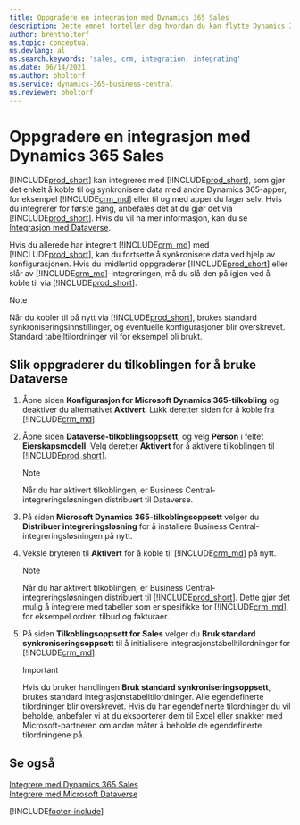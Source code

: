```yaml
---
title: Oppgradere en integrasjon med Dynamics 365 Sales
description: Dette emnet forteller deg hvordan du kan flytte Dynamics 365 Business Central-integrasjonen med Dynamics 365 Sales til den nyeste versjonen.
author: brentholtorf
ms.topic: conceptual
ms.devlang: al
ms.search.keywords: 'sales, crm, integration, integrating'
ms.date: 06/14/2021
ms.author: bholtorf
ms.service: dynamics-365-business-central
ms.reviewer: bholtorf
---
```

# <a name="upgrading-an-integration-with-dynamics-365-sales"></a>Oppgradere en integrasjon med Dynamics 365 Sales
[!INCLUDE[prod_short](includes/prod_short.md)] kan integreres med [!INCLUDE[prod_short](includes/cds_long_md.md)], som gjør det enkelt å koble til og synkronisere data med andre Dynamics 365-apper, for eksempel [!INCLUDE[crm_md](includes/crm_md.md)] eller til og med apper du lager selv. Hvis du integrerer for første gang, anbefales det at du gjør det via [!INCLUDE[prod_short](includes/cds_long_md.md)]. Hvis du vil ha mer informasjon, kan du se [Integrasjon med Dataverse](admin-common-data-service.md).

Hvis du allerede har integrert [!INCLUDE[crm_md](includes/crm_md.md)] med [!INCLUDE[prod_short](includes/prod_short.md)], kan du fortsette å synkronisere data ved hjelp av konfigurasjonen. Hvis du imidlertid oppgraderer [!INCLUDE[prod_short](includes/prod_short.md)] eller slår av [!INCLUDE[crm_md](includes/crm_md.md)]-integreringen, må du slå den på igjen ved å koble til via [!INCLUDE[prod_short](includes/cds_long_md.md)]. 

> [!NOTE]
> Når du kobler til på nytt via [!INCLUDE[prod_short](includes/cds_long_md.md)], brukes standard synkroniseringsinnstillinger, og eventuelle konfigurasjoner blir overskrevet. Standard tabelltilordninger vil for eksempel bli brukt.

## <a name="to-upgrade-your-connection-to-use-dataverse"></a>Slik oppgraderer du tilkoblingen for å bruke Dataverse
1. Åpne siden **Konfigurasjon for Microsoft Dynamics 365-tilkobling** og deaktiver du alternativet **Aktivert**. Lukk deretter siden for å koble fra [!INCLUDE[crm_md](includes/crm_md.md)].
2. Åpne siden **Dataverse-tilkoblingsoppsett**, og velg **Person** i feltet **Eierskapsmodell**. Velg deretter **Aktivert** for å aktivere tilkoblingen til [!INCLUDE[prod_short](includes/cds_long_md.md)].
  
   > [!NOTE]
   > Når du har aktivert tilkoblingen, er Business Central-integreringsløsningen distribuert til Dataverse.
4. På siden **Microsoft Dynamics 365-tilkoblingsoppsett** velger du **Distribuer integreringsløsning** for å installere Business Central-integreringsløsningen på nytt.
5. Veksle bryteren til **Aktivert** for å koble til [!INCLUDE[crm_md](includes/crm_md.md)] på nytt.
  
   > [!NOTE]
   > Når du har aktivert tilkoblingen, er Business Central-integreringsløsningen distribuert til [!INCLUDE[prod_short](includes/prod_short.md)]. Dette gjør det mulig å integrere med tabeller som er spesifikke for [!INCLUDE[crm_md](includes/crm_md.md)], for eksempel ordrer, tilbud og fakturaer.
6. På siden **Tilkoblingsoppsett for Sales** velger du **Bruk standard synkroniseringsoppsett** til å initialisere integrasjonstabelltilordninger for [!INCLUDE[crm_md](includes/crm_md.md)].

   > [!IMPORTANT]
   > Hvis du bruker handlingen **Bruk standard synkroniseringsoppsett**, brukes standard integrasjonstabelltilordninger. Alle egendefinerte tilordninger blir overskrevet. Hvis du har egendefinerte tilordninger du vil beholde, anbefaler vi at du eksporterer dem til Excel eller snakker med Microsoft-partneren om andre måter å beholde de egendefinerte tilordningene på.    

## <a name="see-also"></a>Se også
[Integrere med Dynamics 365 Sales](admin-prepare-dynamics-365-for-sales-for-integration.md)  
[Integrere med Microsoft Dataverse](admin-common-data-service.md)


[!INCLUDE[footer-include](includes/footer-banner.md)]
